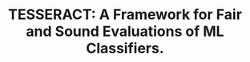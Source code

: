 ---
title: "TESSERACT: A Framework for Fair and Sound Evaluations of ML Classifiers. "
layout: proj_tesseract_lay
permalink: /tesseract/
redirect-to: /projects/tesseract/
---